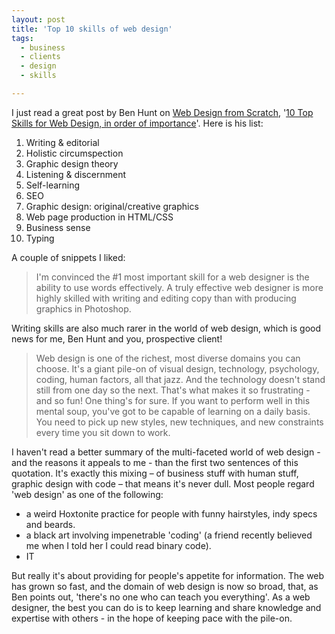 ```yaml
---
layout: post
title: 'Top 10 skills of web design'
tags:
  - business
  - clients
  - design
  - skills

---
```


I just read a great post by Ben Hunt on <a href="http://www.webdesignfromscratch.com/">Web Design from Scratch</a>, '<a href="http://www.webdesignfromscratch.com//blog/top-10-skills-for-web-design.php">10 Top Skills for Web Design, in order of importance</a>'. Here is his list:
<ol>
	<li>Writing &amp; editorial<a href="http://www.webdesignfromscratch.com//blog/top-10-skills-for-web-design.php#2"></a></li>
	<li>Holistic circumspection<a href="http://www.webdesignfromscratch.com//blog/top-10-skills-for-web-design.php#3"></a></li>
	<li>Graphic design theory<a href="http://www.webdesignfromscratch.com//blog/top-10-skills-for-web-design.php#4"></a></li>
	<li>Listening &amp; discernment<a href="http://www.webdesignfromscratch.com//blog/top-10-skills-for-web-design.php#5"></a></li>
	<li>Self-learning<a href="http://www.webdesignfromscratch.com//blog/top-10-skills-for-web-design.php#6"></a></li>
	<li>SEO<a href="http://www.webdesignfromscratch.com//blog/top-10-skills-for-web-design.php#7"></a></li>
	<li>Graphic design: original/creative graphics<a href="http://www.webdesignfromscratch.com//blog/top-10-skills-for-web-design.php#8"></a></li>
	<li>Web page production in HTML/CSS<a href="http://www.webdesignfromscratch.com//blog/top-10-skills-for-web-design.php#9"></a></li>
	<li>Business sense<a href="http://www.webdesignfromscratch.com//blog/top-10-skills-for-web-design.php#10"></a></li>
	<li>Typing</li>
</ol>
A couple of snippets I liked:
<blockquote>I'm convinced the #1 most important skill for a web designer is the ability to use words effectively. A truly effective web designer is more highly skilled with writing and editing copy than with producing graphics in Photoshop.</blockquote>
Writing skills are also much rarer in the world of web design, which is good news for me, Ben Hunt and you, prospective client!
<blockquote>Web design is one of the richest, most diverse domains you can choose. It's a giant pile-on of visual design, technology, psychology, coding, human factors, all that jazz. And the technology doesn't stand still from one day so the next. That's what makes it so frustrating - and so fun! One thing's for sure. If you want to perform well in this mental soup, you've got to be capable of learning on a daily basis. You need to pick up new styles, new techniques, and new constraints every time you sit down to work.</blockquote>
I haven't read a better summary of the multi-faceted world of web design - and the reasons it appeals to me - than the first two sentences of this quotation. It's exactly this mixing – of business stuff with human stuff, graphic design with code – that means it's never dull. Most people regard 'web design' as one of the following:
<ul>
	<li>a weird Hoxtonite practice for people with funny hairstyles, indy specs and beards.</li>
	<li>a black art involving impenetrable 'coding' (a friend recently believed me when I told her I could read binary code).</li>
	<li>IT</li>
</ul>
But really it's about providing for people's appetite for information. The web has grown so fast, and the domain of web design is now so broad, that, as Ben points out, 'there's no one who can teach you everything'. As a web designer, the best you can do is to keep learning and share knowledge and expertise with others - in the hope of keeping pace with the pile-on.
